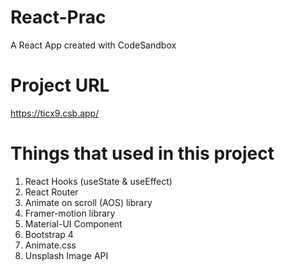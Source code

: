 # React-Prac

A React App created with CodeSandbox

# Project URL

https://ticx9.csb.app/

# Things that used in this project

1. React Hooks (useState & useEffect)
2. React Router
3. Animate on scroll (AOS) library
4. Framer-motion library
5. Material-UI Component
6. Bootstrap 4
7. Animate.css
8. Unsplash Image API
